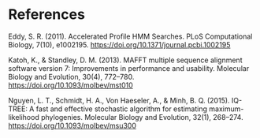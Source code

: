 References
==========

Eddy, S. R. (2011). Accelerated Profile HMM Searches. PLoS Computational Biology, 7(10), e1002195. https://doi.org/10.1371/journal.pcbi.1002195

Katoh, K., & Standley, D. M. (2013). MAFFT multiple sequence alignment software version 7: Improvements in performance and usability. Molecular Biology and Evolution, 30(4), 772–780. https://doi.org/10.1093/molbev/mst010

Nguyen, L. T., Schmidt, H. A., Von Haeseler, A., & Minh, B. Q. (2015). IQ-TREE: A fast and effective stochastic algorithm for estimating maximum-likelihood phylogenies. Molecular Biology and Evolution, 32(1), 268–274. https://doi.org/10.1093/molbev/msu300
